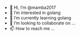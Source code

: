 - 👋 Hi, I’m @mamba2017
- 👀 I’m interested in golang
- 🌱 I’m currently learning golang
- 💞️ I’m looking to collaborate on ...
- 📫 How to reach me ...

<!---
mamba2017/mamba2017 is a ✨ special ✨ repository because its `README.md` (this file) appears on your GitHub profile.
You can click the Preview link to take a look at your changes.
--->
